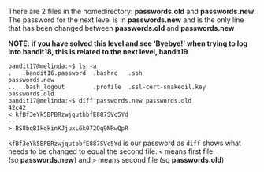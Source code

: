 There are 2 files in the homedirectory: **passwords.old** and **passwords.new**. The password for the next level is in **passwords.new** and is the only line that has been changed between **passwords.old** and **passwords.new**

**NOTE: if you have solved this level and see ‘Byebye!’ when trying to log into bandit18, this is related to the next level, bandit19**

```
bandit17@melinda:~$ ls -a
.   .bandit16.password  .bashrc   .ssh                    passwords.new
..  .bash_logout        .profile  .ssl-cert-snakeoil.key  passwords.old
bandit17@melinda:~$ diff passwords.new passwords.old
42c42
< kfBf3eYk5BPBRzwjqutbbfE887SVc5Yd
---
> BS8bqB1kqkinKJjuxL6k072Qq9NRwQpR
```


 
 `kfBf3eYk5BPBRzwjqutbbfE887SVc5Yd` is our password as `diff` shows what needs to be changed to equal the second file. `<` means first file (so **passwords.new**) and `>` means second file (so **passwords.old**)